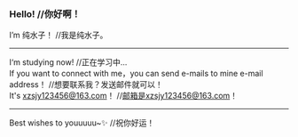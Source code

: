 ### Hello!   //你好啊！
I’m 纯水子！  //我是纯水子。
****
I‘m studying now!    //正在学习中...    
If you want to connect with me，you can send e-mails to mine e-mail address！   //想要联系我？发送邮件就可以！      
It's xzsjy123456@163.com！   //邮箱是xzsjy123456@163.com！   
**** 
Best wishes to youuuuu~✨   //祝你好运！  

